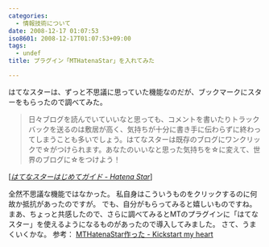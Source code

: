 ```yaml
---
categories:
  - 情報技術について
date: 2008-12-17 01:07:53
iso8601: 2008-12-17T01:07:53+09:00
tags:
  - undef
title: プラグイン「MTHatenaStar」を入れてみた

---
```


<p>はてなスターは、ずっと不思議に思っていた機能なのだが、ブックマークにスターをもらったので調べてみた。</p>

<blockquote cite="http://s.hatena.ne.jp/guide" title="はてなスターはじめてガイド - Hatena Star" class="blockquote"><p>日々ブログを読んでいていいなと思っても、コメントを書いたりトラックバックを送るのは敷居が高く、気持ちが十分に書き手に伝わらずに終わってしまうことも多いでしょう。はてなスターは既存のブログにワンクリックで☆がつけられます。あなたのいいなと思った気持ちを☆に変えて、世界のブログに☆をつけよう！</p></blockquote>

<div class="cite">[<cite><a href="http://www.hatena.ne.jp/help/star/guide">はてなスターはじめてガイド - Hatena Star</a></cite>]</div>

<p>全然不思議な機能ではなかった。
私自身はこういうものをクリックするのに何故か抵抗があったのですが。
でも、自分がもらってみると嬉しいものですね。
まあ、ちょっと共感したので、さらに調べてみるとMTのプラグインに「はてなスター」を使えるようになるものがあったので導入してみました。
さて、うまくいくかな。
参考：
<a href="http://www.luckypines.com/mt/2007/08/mthatenastar.html">MTHatenaStar作った - Kickstart my heart</a></p>
    	